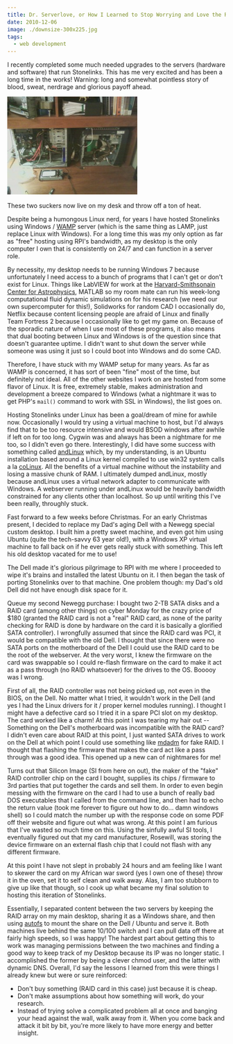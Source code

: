 ```yaml
---
title: Dr. Serverlove, or How I Learned to Stop Worrying and Love the RAID
date: 2010-12-06
image: ./downsize-300x225.jpg
tags:
  - web development
---
```


I recently completed some much needed upgrades to the servers (hardware and software) that run Stonelinks. This has me very excited and has been a long time in the works! Warning: long and somewhat pointless story of blood, sweat, nerdrage and glorious payoff ahead.

![](./downsize-300x225.jpg)

These two suckers now live on my desk and throw off a ton of heat.

Despite being a humongous Linux nerd, for years I have hosted Stonelinks using Windows / [WAMP](http://www.wampserver.com/en/) server (which is the same thing as LAMP, just replace Linux with Windows). For a long time this was my only option as far as "free" hosting using RPI's bandwidth, as my desktop is the only computer I own that is consistently on 24/7 and can function in a server role.

By necessity, my desktop needs to be running Windows 7 because unfortunately I need access to a bunch of programs that I can't get or don't exist for Linux. Things like LabVIEW for work at the [Harvard-Smithsonain Center for Astrophysics](/projects/amf/), MATLAB so my room mate can run his week-long computational fluid dynamic simulations on for his research (we need our own supercomputer for this!), Solidworks for random CAD I occasionally do, Netflix because content licensing people are afraid of Linux and finally Team Fortress 2 because I occasionally like to get my game on. Because of the sporadic nature of when I use most of these programs, it also means that dual booting between Linux and Windows is of the question since that doesn't guarantee uptime. I didn't want to shut down the server while someone was using it just so I could boot into Windows and do some CAD.

Therefore, I have stuck with my WAMP setup for many years. As far as WAMP is concerned, it has sort of been "fine" most of the time, but definitely not ideal. All of the other websites I work on are hosted from some flavor of Linux. It is free, extremely stable, makes administration and development a breeze compared to Windows (what a nightmare it was to get PHP's `mail()` command to work with SSL in Windows), the list goes on.

Hosting Stonelinks under Linux has been a goal/dream of mine for awhile now. Occasionally I would try using a virtual machine to host, but I'd always find that to be too resource intensive and would BSOD windows after awhile if left on for too long. Cygwin was and always has been a nightmare for me too, so I didn't even go there. Interestingly, I did have some success with something called [andLinux](http://www.andlinux.org/) which, by my understanding, is an Ubuntu installation based around a Linux kernel compiled to use win32 system calls a la [coLinux](http://www.colinux.org/). All the benefits of a virtual machine without the instability and losing a massive chunk of RAM. I ultimately dumped andLinux, mostly because andLinux uses a virtual network adapter to communicate with Windows. A webserver running under andLinux would be heavily bandwidth constrained for any clients other than localhost. So up until writing this I've been really, throughly stuck.

Fast forward to a few weeks before Christmas. For an early Christmas present, I decided to replace my Dad's aging Dell with a Newegg special custom desktop. I built him a pretty sweet machine, and even got him using Ubuntu (quite the tech-savvy 63 year old!), with a Windows XP virtual machine to fall back on if he ever gets really stuck with something. This left his old desktop vacated for me to use!

The Dell made it's glorious pilgrimage to RPI with me where I proceeded to wipe it's brains and installed the latest Ubuntu on it. I then began the task of porting Stonelinks over to that machine. One problem though: my Dad's old Dell did not have enough disk space for it.

Queue my second Newegg purchase: I bought two 2-TB SATA disks and a RAID card (among other things) on cyber Monday for the crazy price of $180 (granted the RAID card is not a "real" RAID card, as none of the parity checking for RAID is done by hardware on the card it is basically a glorified SATA controller). I wrongfully assumed that since the RAID card was PCI, it would be compatible with the old Dell. I thought that since there were no SATA ports on the motherboard of the Dell I could use the RAID card to be the root of the webserver. At the very worst, I knew the firmware on the card was swappable so I could re-flash firmware on the card to make it act as a pass through (no RAID whatsoever) for the drives to the OS. Booooy was I wrong.

First of all, the RAID controller was not being picked up, not even in the BIOS, on the Dell. No matter what I tried, it wouldn't work in the Dell (and yes I had the Linux drivers for it / proper kernel modules running). I thought I might have a defective card so I tried it in a spare PCI slot on my desktop. The card worked like a charm! At this point I was tearing my hair out -- Something on the Dell's motherboard was incompatible with the RAID card? I didn't even care about RAID at this point, I just wanted SATA drives to work on the Dell at which point I could use something like [mdadm](http://en.wikipedia.org/wiki/Mdadm) for fake RAID. I thought that flashing the firmware that makes the card act like a pass through was a good idea. This opened up a new can of nightmares for me!

Turns out that Silicon Image (SI from here on out), the maker of the "fake" RAID controller chip on the card I bought, supplies its chips / firmware to 3rd parties that put together the cards and sell them. In order to even begin messing with the firmware on the card I had to use a bunch of really bad DOS executables that I called from the command line, and then had to echo the return value (took me forever to figure out how to do... damn windows shell) so I could match the number up with the response code on some PDF off their website and figure out what was wrong. At this point I am furious that I've wasted so much time on this. Using the sinfully awful SI tools, I eventually figured out that my card manufacturer, Rosewill, was storing the device firmware on an external flash chip that I could not flash with any different firmware.

At this point I have not slept in probably 24 hours and am feeling like I want to skewer the card on my African war sword (yes I own one of these) throw it in the oven, set it to self clean and walk away. Alas, I am too stubborn to give up like that though, so I cook up what became my final solution to hosting this iteration of Stonelinks.

Essentially, I separated content between the two servers by keeping the RAID array on my main desktop, sharing it as a Windows share, and then using [autofs](https://help.ubuntu.com/community/Autofs) to mount the share on the Dell / Ubuntu and serve it. Both machines live behind the same 10/100 switch and I can pull data off there at fairly high speeds, so I was happy! The hardest part about getting this to work was managing permissions between the two machines and finding a good way to keep track of my Desktop because its IP was no longer static. I accomplished the former by being a clever chmod user, and the latter with dynamic DNS. Overall, I'd say the lessons I learned from this were things I already knew but were or sure reinforced:

- Don't buy something (RAID card in this case) just because it is cheap.
- Don't make assumptions about how something will work, do your research.
- Instead of trying solve a complicated problem all at once and banging your head against the wall, walk away from it. When you come back and attack it bit by bit, you're more likely to have more energy and better insight.
